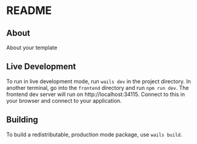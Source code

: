 # README

## About

About your template

## Live Development

To run in live development mode, run `wails dev` in the project directory. In
another terminal, go into the `frontend` directory and run `npm run dev`. The
frontend dev server will run on http://localhost:34115. Connect to this in your
browser and connect to your application.

## Building

To build a redistributable, production mode package, use `wails build`.
